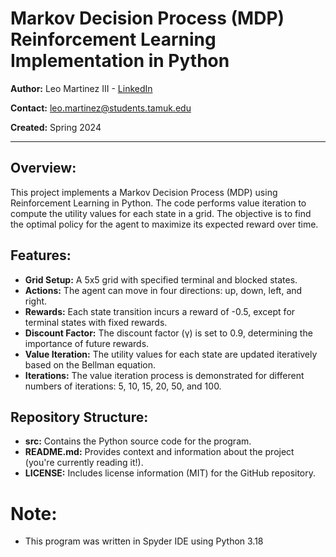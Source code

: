 # Markov Decision Process (MDP) Reinforcement Learning Implementation in Python

**Author:** Leo Martinez III - [LinkedIn](https://www.linkedin.com/in/leo-martinez-iii/)

**Contact:** [leo.martinez@students.tamuk.edu](mailto:leo.martinez@students.tamuk.edu)

**Created:** Spring 2024

---

## Overview:
This project implements a Markov Decision Process (MDP) using Reinforcement Learning in Python. The code performs value iteration to compute the utility values for each state in a grid. The objective is to find the optimal policy for the agent to maximize its expected reward over time.

## Features:
- **Grid Setup:** A 5x5 grid with specified terminal and blocked states.
- **Actions:** The agent can move in four directions: up, down, left, and right.
- **Rewards:** Each state transition incurs a reward of -0.5, except for terminal states with fixed rewards.
- **Discount Factor:** The discount factor (γ) is set to 0.9, determining the importance of future rewards.
- **Value Iteration:** The utility values for each state are updated iteratively based on the Bellman equation.
- **Iterations:** The value iteration process is demonstrated for different numbers of iterations: 5, 10, 15, 20, 50, and 100.

## Repository Structure:
- **src:** Contains the Python source code for the program.
- **README.md:** Provides context and information about the project (you're currently reading it!).
- **LICENSE:** Includes license information (MIT) for the GitHub repository.

# Note:
- This program was written in Spyder IDE using Python 3.18

